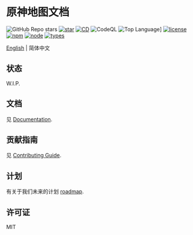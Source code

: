 # 原神地图文档

![GitHub Repo stars](https://img.shields.io/github/stars/jiazengp/GenshinMapDocs)
[![star](https://gitee.com/KYJGYSDT/yuanshendocs/badge/star.svg?theme=dark)](https://gitee.com/KYJGYSDT/yuanshendocs/stargazers)
[![CD](https://github.com/jiazengp/genshinmap-docs/actions/workflows/main.yml/badge.svg)](https://github.com/jiazengp/genshinmap-docs/actions/workflows/main.yml)
![CodeQL](https://img.shields.io/github/workflow/status/jiazengp/GenshinMapDocs/CodeQL/master)
![Top Language](https://img.shields.io/github/languages/top/jiazengp/GenshinMapDocs)]
[![license](https://img.shields.io/badge/license-MIT-green)](https://gitee.com/KYJGYSDT/yuanshendocs/blob/master/LICENSE)
[![npm](https://img.shields.io/npm/v/2)](https://www.npmjs.com/)
[![node](https://img.shields.io/badge/node-%3E%3D%2012.0.0-brightgreen)](https://nodejs.org/)
[![types](https://img.shields.io/npm/types/ts)](https://img.shields.io/npm/types/ts)

[English](./README.md) | 简体中文

## 状态

W.I.P.

## 文档

见 [Documentation](https://yuanshen.site/docs/developer/documentation).

## 贡献指南

见 [Contributing Guide](https://yuanshen.site/docs/contributing.html).

## 计划

有关于我们未来的计划 [roadmap](https://yuanshen.site/docs/developer/documentation/roadmap.html).

## 许可证

MIT
